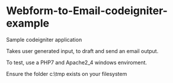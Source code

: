# Webform-to-Email-codeigniter-example
Sample codeigniter application

Takes user generated input, to draft and send an email output.

To test, use a PHP7 and Apache2_4 windows enviroment.

Ensure the folder c:\tmp exists on your filesystem
